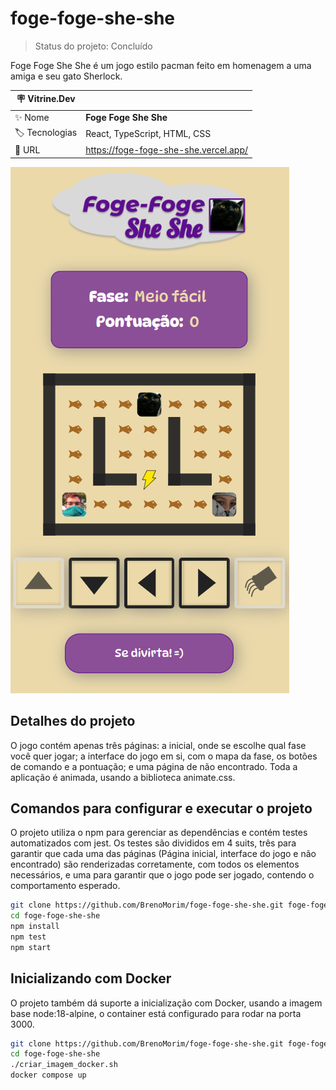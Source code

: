 # foge-foge-she-she

> Status do projeto: Concluído

Foge Foge She She é um jogo estilo pacman feito em homenagem a uma amiga e seu gato Sherlock.

| :placard: Vitrine.Dev |     |
| -------------  | --- |
| :sparkles: Nome        | **Foge Foge She She**
| :label: Tecnologias | React, TypeScript, HTML, CSS
| :rocket: URL         | https://foge-foge-she-she.vercel.app/

![](https://github.com/BrenoMorim/foge-foge-she-she/blob/main/imagem-do-projeto.png?raw=true#vitrinedev)

## Detalhes do projeto

O jogo contém apenas três páginas: a inicial, onde se escolhe qual fase você quer jogar; a interface do jogo em si, com o mapa da fase, os botões de comando e a pontuação; e uma página de não encontrado. Toda a aplicação é animada, usando a biblioteca animate.css.

## Comandos para configurar e executar o projeto

O projeto utiliza o npm para gerenciar as dependências e contém testes automatizados com jest. Os testes são divididos em 4 suits, três para garantir que cada uma das páginas (Página inicial, interface do jogo e não encontrado) são renderizadas corretamente, com todos os elementos necessários, e uma para garantir que o jogo pode ser jogado, contendo o comportamento esperado.

```bash
git clone https://github.com/BrenoMorim/foge-foge-she-she.git foge-foge-she-she
cd foge-foge-she-she
npm install
npm test
npm start
```

## Inicializando com Docker

O projeto também dá suporte a inicialização com Docker, usando a imagem base node:18-alpine, o container está configurado para rodar na porta 3000.

```bash
git clone https://github.com/BrenoMorim/foge-foge-she-she.git foge-foge-she-she
cd foge-foge-she-she
./criar_imagem_docker.sh
docker compose up
```
